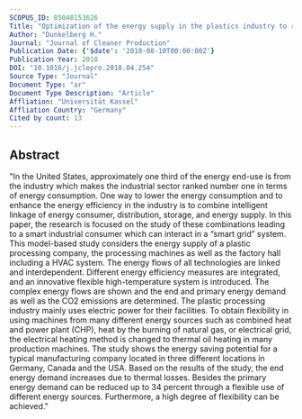 ```yaml
---
SCOPUS_ID: 85048153626
Title: "Optimization of the energy supply in the plastics industry to reduce the primary energy demand"
Author: "Dunkelberg H."
Journal: "Journal of Cleaner Production"
Publication Date: {'$date': '2018-08-10T00:00:00Z'}
Publication Year: 2018
DOI: "10.1016/j.jclepro.2018.04.254"
Source Type: "Journal"
Document Type: "ar"
Document Type Description: "Article"
Affliation: "Universität Kassel"
Affliation Country: "Germany"
Cited by count: 13
---
```


## Abstract
"In the United States, approximately one third of the energy end-use is from the industry which makes the industrial sector ranked number one in terms of energy consumption. One way to lower the energy consumption and to enhance the energy efficiency in the industry is to combine intelligent linkage of energy consumer, distribution, storage, and energy supply. In this paper, the research is focused on the study of these combinations leading to a smart industrial consumer which can interact in a “smart grid” system. This model-based study considers the energy supply of a plastic processing company, the processing machines as well as the factory hall including a HVAC system. The energy flows of all technologies are linked and interdependent. Different energy efficiency measures are integrated, and an innovative flexible high-temperature system is introduced. The complex energy flows are shown and the end and primary energy demand as well as the CO2 emissions are determined. The plastic processing industry mainly uses electric power for their facilities. To obtain flexibility in using machines from many different energy sources such as combined heat and power plant (CHP), heat by the burning of natural gas, or electrical grid, the electrical heating method is changed to thermal oil heating in many production machines. The study shows the energy saving potential for a typical manufacturing company located in three different locations in Germany, Canada and the USA. Based on the results of the study, the end energy demand increases due to thermal losses. Besides the primary energy demand can be reduced up to 34 percent through a flexible use of different energy sources. Furthermore, a high degree of flexibility can be achieved."
